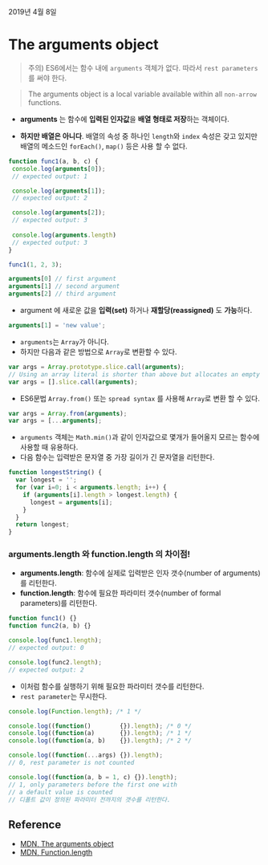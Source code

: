 2019년 4월 8일

# The arguments object
> 주의) ES6에서는 함수 내에 `arguments` 객체가 없다. 따라서 `rest parameters`를 써야 한다.

> The arguments object is a local variable available within all `non-arrow` functions.

- **arguments** 는 함수에 **입력된 인자값**을 **배열 형태로 저장**하는 객체이다.

- **하지만 배열은 아니다**. 배열의 속성 중 하나인 `length`와 `index` 속성은 갖고 있지만 배열의 메소드인 `forEach()`, `map()` 등은 사용 할 수 없다.
 
  
 ```javascript
function func1(a, b, c) {
  console.log(arguments[0]);
  // expected output: 1

  console.log(arguments[1]);
  // expected output: 2

  console.log(arguments[2]);
  // expected output: 3
  
  console.log(arguments.length)
  // expected output: 3
}

func1(1, 2, 3);
```

```javascript
arguments[0] // first argument
arguments[1] // second argument
arguments[2] // third argument
```

- argument 에 새로운 값을 **입력(set)** 하거나 **재할당(reassigned)** 도 **가능**하다. 

```javascript
arguments[1] = 'new value';
```

- `arguments`는 `Array`가 아니다.
- 하지만 다음과 같은 방법으로 `Array`로 변환할 수 있다.

```javascript
var args = Array.prototype.slice.call(arguments);
// Using an array literal is shorter than above but allocates an empty array
var args = [].slice.call(arguments);
```

- ES6문법 `Array.from()` 또는 `spread syntax` 를 사용해 `Array`로 변환 할 수 있다.

```javascript
var args = Array.from(arguments);
var args = [...arguments];
```

- `arguments` 객체는 `Math.min()`과 같이 인자값으로 몇개가 들어올지 모르는 함수에 사용할 때 유용하다.
- 다음 함수는 입력받은 문자열 중 가장 길이가 긴 문자열을 리턴한다.

```javascript
function longestString() {
  var longest = '';
  for (var i=0; i < arguments.length; i++) {
    if (arguments[i].length > longest.length) {
      longest = arguments[i];
    }
  }
  return longest;
}
```

### arguments.length 와 function.length 의 차이점!

- **arguments.length**: 함수에 실제로 입력받은 인자 갯수(number of arguments)를 리턴한다.
- **function.length**: 함수에 필요한 파라미터 갯수(number of formal parameters)를 리턴한다.

```javascript
function func1() {}
function func2(a, b) {}

console.log(func1.length);
// expected output: 0

console.log(func2.length);
// expected output: 2
```

- 이처럼 함수를 실행하기 위해 필요한 파라미터 갯수를 리턴한다.
- `rest parameter`는 무시한다.

```javascript
console.log(Function.length); /* 1 */

console.log((function()        {}).length); /* 0 */
console.log((function(a)       {}).length); /* 1 */
console.log((function(a, b)    {}).length); /* 2 */

console.log((function(...args) {}).length); 
// 0, rest parameter is not counted

console.log((function(a, b = 1, c) {}).length);
// 1, only parameters before the first one with 
// a default value is counted
// 디폴트 값이 정의된 파라미터 전까지의 갯수를 리턴한다.
```


## Reference

- [MDN, The arguments object](https://developer.mozilla.org/en-US/docs/Web/JavaScript/Reference/Functions/arguments#Description)
- [MDN, Function.length](https://developer.mozilla.org/en-US/docs/Web/JavaScript/Reference/Global_Objects/Function/length)